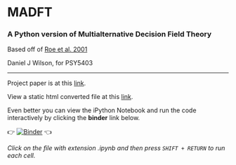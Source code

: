 # MADFT

### A Python version of Multialternative Decision Field Theory

Based off of [Roe et al. 2001](https://www.ncbi.nlm.nih.gov/pubmed/11381834)

Daniel J Wilson, for PSY5403

---

Project paper is at this [link](https://docs.google.com/document/d/1o0HggTdEodKiUXUui1RoPSVOcwloTz24Dqi2OWdUiKc/edit?usp=sharing).

View a static html converted file at this [link](https://rawgit.com/danieljwilson/MADFT/master/MADFT%20Notebook.html).

Even better you can view the iPython Notebook and run the code interactively by clicking the **binder** link below.

:point_right: [![Binder](https://mybinder.org/badge.svg)](https://mybinder.org/v2/gh/danieljwilson/MADFT/master) :point_left:

*Click on the file with extension .ipynb and then press `SHIFT + RETURN` to run each cell.*



